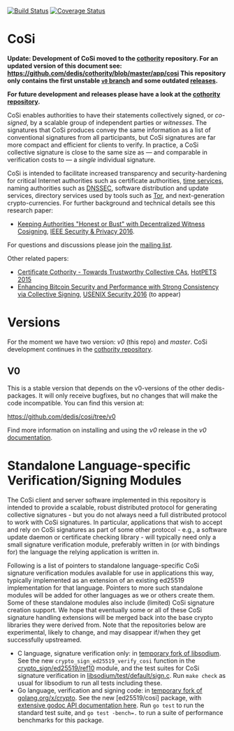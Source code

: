 [![Build Status](https://travis-ci.org/dedis/cothority.svg?branch=master)](https://travis-ci.org/dedis/cothority)
[![Coverage Status](https://coveralls.io/repos/github/dedis/cothority/badge.svg?branch=master)](https://coveralls.io/github/dedis/costhority?branch=master)


# CoSi

**Update: Development of CoSi moved to the 
[cothority](https://github.com/dedis/cothority/) repository. 
For an updated version of this document see: 
https://github.com/dedis/cothority/blob/master/app/cosi
This repository only contains the first unstable 
[`v0` branch](https://gopkg.in/dedis/cosi.v0) and some outdated 
[releases](https://github.com/dedis/cosi/releases).** 

**For future development and releases please have a look at the
[cothority repository](https://github.com/dedis/cothority/).**

CoSi enables authorities to have their statements collectively signed,
or *co-signed*, by a scalable group of independent parties or *witnesses*.
The signatures that CoSi produces convey the same information
as a list of conventional signatures from all participants,
but CoSi signatures are far more compact and efficient for clients to verify.
In practice, a CoSi collective signature is close to the same size as &mdash;
and comparable in verification costs to &mdash;
a *single* individual signature.

CoSi is intended to facilitate increased transparency and security-hardening
for critical Internet authorities such as certificate authorities,
[time services](http://www.nist.gov/pml/div688/grp40/its.cfm),
naming authorities such as [DNSSEC](http://www.dnssec.net),
software distribution and update services,
directory services used by tools such as [Tor](https://www.torproject.org),
and next-generation crypto-currencies.
For further background and technical details see this research paper:
* [Keeping Authorities "Honest or Bust" with Decentralized Witness Cosigning](http://dedis.cs.yale.edu/dissent/papers/witness-abs), 
[IEEE Security & Privacy 2016](http://www.ieee-security.org/TC/SP2016/).

For questions and discussions please join the
[mailing list](https://groups.google.com/forum/#!forum/cothority).

Other related papers:
* [Certificate Cothority - Towards Trustworthy Collective CAs](https://petsymposium.org/2015/papers/syta-cc-hotpets2015.pdf), 
[HotPETS 2015](https://petsymposium.org/2015/hotpets.php)
* [Enhancing Bitcoin Security and Performance with Strong Consistency via Collective Signing](http://arxiv.org/abs/1602.06997), 
[USENIX Security 2016](https://www.usenix.org/conference/usenixsecurity16) (to appear)
 

# Versions

For the moment we have two version: _v0_ (this repo) and _master_. 
CoSi development continues in the 
[cothority repository](https://github.com/dedis/cothority/).

## V0

This is a stable version that depends on the v0-versions of the other dedis-packages. 
It will only receive bugfixes, but no changes that will make the code incompatible. 
You can find this version at:

https://github.com/dedis/cosi/tree/v0

Find more information on installing and using the _v0_ release 
in the _v0_ [documentation](https://github.com/dedis/cosi/blob/v0/README.md).

# Standalone Language-specific Verification/Signing Modules

The CoSi client and server software implemented in this repository is intended
to provide a scalable, robust distributed protocol for generating collective
signatures - but you do not always need a full distributed protocol to work
with CoSi signatures.  In particular, applications that wish to accept and
rely on CoSi signatures as part of some other protocol - e.g., a software
update daemon or certificate checking library - will typically need only a
small signature verification module, preferably written in (or with bindings
for) the language the relying application is written in.

Following is a list of pointers to standalone language-specific CoSi signature
verification modules available for use in applications this way, typically
implemented as an extension of an existing ed25519 implementation for that
language.  Pointers to more such standalone modules will be added for other
languages as we or others create them.  Some of these standalone modules also
include (limited) CoSi signature creation support.  We hope that eventually
some or all of these CoSi signature handling extensions will be merged back
into the base crypto libraries they were derived from.  Note that the
repositories below are experimental, likely to change, and may disappear
if/when they get successfully upstreamed.

* C language, signature verification only: in [temporary fork of libsodium](https://github.com/bford/libsodium).
See the new `crypto_sign_ed25519_verify_cosi` function in the
[crypto_sign/ed25519/ref10](https://github.com/bford/libsodium/blob/master/src/libsodium/crypto_sign/ed25519/ref10/open.c)
module, and the test suites for CoSi signature verification in
[libsodium/test/default/sign.c](https://github.com/bford/libsodium/blob/master/test/default/sign.c).
Run `make check` as usual for libsodium to run all tests including these.
* Go language, verification and signing code: in
[temporary fork of golang.org/x/crypto](https://github.com/bford/golang-x-crypto).
See the new [ed25519/cosi] package, with
[extensive godoc API documentation here](https://godoc.org/github.com/bford/golang-x-crypto/ed25519/cosi).
Run `go test` to run the standard test suite, and `go test -bench=.` to run a
suite of performance benchmarks for this package.
